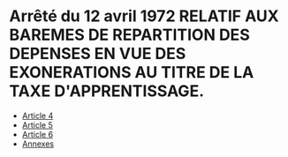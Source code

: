 # Arrêté du 12 avril 1972 RELATIF AUX BAREMES DE REPARTITION DES DEPENSES EN VUE DES EXONERATIONS AU TITRE DE LA TAXE D'APPRENTISSAGE.

- [Article 4](article-4.md)
- [Article 5](article-5.md)
- [Article 6](article-6.md)
- [Annexes](annexes)
